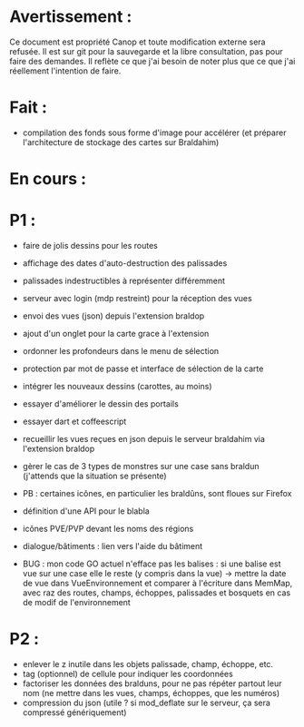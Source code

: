 Avertissement :
===============

Ce document est propriété Canop et toute modification externe sera refusée. Il est sur git pour la sauvegarde et la libre consultation, pas pour faire des demandes. Il reflète ce que j'ai besoin de noter plus que ce que j'ai réellement l'intention de faire.

Fait :
======

* compilation des fonds sous forme d'image pour accélérer (et préparer l'architecture de stockage des cartes sur Braldahim)

En cours :
==========


P1 :
====

* faire de jolis dessins pour les routes
* affichage des dates d'auto-destruction des palissades
* palissades indestructibles à représenter différemment

* serveur avec login (mdp restreint) pour la réception des vues
* envoi des vues (json) depuis l'extension braldop
* ajout d'un onglet pour la carte grace à l'extension

* ordonner les profondeurs dans le menu de sélection
* protection par mot de passe et interface de sélection de la carte
* intégrer les nouveaux dessins (carottes, au moins)
* essayer d'améliorer le dessin des portails
* essayer dart et coffeescript
* recueillir les vues reçues en json depuis le serveur braldahim via l'extension braldop
* gèrer le cas de 3 types de monstres sur une case sans braldun (j'attends que la situation se présente)
* PB : certaines icônes, en particulier les braldûns, sont floues sur Firefox
* définition d'une API pour le blabla
* icônes PVE/PVP devant les noms des régions
* dialogue/bâtiments : lien vers l'aide du bâtiment
* BUG : mon code GO actuel n'efface pas les balises : si une balise est vue sur une case elle le reste (y compris dans la vue)
	-> mettre la date de vue dans VueEnvironnement et comparer à l'écriture dans MemMap, avec raz des routes, champs, échoppes, palissades et bosquets en cas de modif de l'environnement

P2 :
====

* enlever le z inutile dans les objets palissade, champ, échoppe, etc.
* tag (optionnel) de cellule pour indiquer les coordonnées
* factoriser les données des bralduns, pour ne pas répéter partout leur nom (ne mettre dans les vues, champs, échoppes, que les numéros)
* compression du json (utile ? si mod_deflate sur le serveur, ça sera compressé génériquement)

